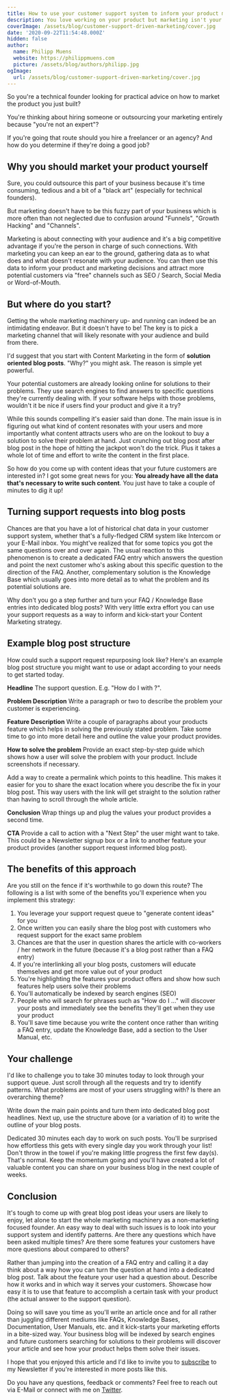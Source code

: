 ```yaml
---
title: How to use your customer support system to inform your product marketing
description: You love working on your product but marketing isn't your cup of tea? Learn how to use your support system to generate content marketing ideas for you.
coverImage: /assets/blog/customer-support-driven-marketing/cover.jpg
date: '2020-09-22T11:54:48.000Z'
hidden: false
author:
  name: Philipp Muens
  website: https://philippmuens.com
  picture: /assets/blog/authors/philipp.jpg
ogImage:
  url: /assets/blog/customer-support-driven-marketing/cover.jpg
---
```


So you're a technical founder looking for practical advice on how to market the product you just built?

You're thinking about hiring someone or outsourcing your marketing entirely because "you're not an expert"?

If you're going that route should you hire a freelancer or an agency? And how do you determine if they're doing a good job?

## Why you should market your product yourself

Sure, you could outsource this part of your business because it's time consuming, tedious and a bit of a "black art" (especially for technical founders).

But marketing doesn't have to be this fuzzy part of your business which is more often than not neglected due to confusion around "Funnels", "Growth Hacking" and "Channels".

Marketing is about connecting with your audience and it's a big competitive advantage if you're the person in charge of such connections. With marketing you can keep an ear to the ground, gathering data as to what does and what doesn't resonate with your audience. You can then use this data to inform your product and marketing decisions and attract more potential customers via "free" channels such as SEO / Search, Social Media or Word-of-Mouth.

## But where do you start?

Getting the whole marketing machinery up- and running can indeed be an intimidating endeavor. But it doesn't have to be! The key is to pick a marketing channel that will likely resonate with your audience and build from there.

I'd suggest that you start with Content Marketing in the form of **solution oriented blog posts**. "Why?" you might ask. The reason is simple yet powerful.

Your potential customers are already looking online for solutions to their problems. They use search engines to find answers to specific questions they're currently dealing with. If your software helps with those problems, wouldn't it be nice if users find your product and give it a try?

While this sounds compelling it's easier said than done. The main issue is in figuring out what kind of content resonates with your users and more importantly what content attracts users who are on the lookout to buy a solution to solve their problem at hand. Just crunching out blog post after blog post in the hope of hitting the jackpot won't do the trick. Plus it takes a whole lot of time and effort to write the content in the first place.

So how do you come up with content ideas that your future customers are interested in? I got some great news for you: **You already have all the data that's necessary to write such content**. You just have to take a couple of minutes to dig it up!

## Turning support requests into blog posts

Chances are that you have a lot of historical chat data in your customer support system, whether that's a fully-fledged CRM system like Intercom or your E-Mail inbox. You might've realized that for some topics you got the same questions over and over again. The usual reaction to this phenomenon is to create a dedicated FAQ entry which answers the question and point the next customer who's asking about this specific question to the direction of the FAQ. Another, complementary solution is the Knowledge Base which usually goes into more detail as to what the problem and its potential solutions are.

Why don't you go a step further and turn your FAQ / Knowledge Base entries into dedicated blog posts? With very little extra effort you can use your support requests as a way to inform and kick-start your Content Marketing strategy.

## Example blog post structure

How could such a support request repurposing look like? Here's an example blog post structure you might want to use or adapt according to your needs to get started today.

**Headline**
The support question. E.g. "How do I <Problem> with <Your Product>?".

**Problem Description**
Write a paragraph or two to describe the problem your customer is experiencing.

**Feature Description**
Write a couple of paragraphs about your products feature which helps in solving the previously stated problem. Take some time to go into more detail here and outline the value your product provides.

**How to solve the problem**
Provide an exact step-by-step guide which shows how a user will solve the problem with your product. Include screenshots if necessary.

Add a way to create a permalink which points to this headline. This makes it easier for you to share the exact location where you describe the fix in your blog post. This way users with the link will get straight to the solution rather than having to scroll through the whole article.

**Conclusion**
Wrap things up and plug the values your product provides a second time.

**CTA**
Provide a call to action with a "Next Step" the user might want to take. This could be a Newsletter signup box or a link to another feature your product provides (another support request informed blog post).

## The benefits of this approach

Are you still on the fence if it's worthwhile to go down this route? The following is a list with some of the benefits you'll experience when you implement this strategy:

1. You leverage your support request queue to "generate content ideas" for you
1. Once written you can easily share the blog post with customers who request support for the exact same problem
1. Chances are that the user in question shares the article with co-workers / her network in the future (because it's a blog post rather than a FAQ entry)
1. If you're interlinking all your blog posts, customers will educate themselves and get more value out of your product
1. You're highlighting the features your product offers and show how such features help users solve their problems
1. You'll automatically be indexed by search engines (SEO)
1. People who will search for phrases such as "How do I ..." will discover your posts and immediately see the benefits they'll get when they use your product
1. You'll save time because you write the content once rather than writing a FAQ entry, update the Knowledge Base, add a section to the User Manual, etc.

## Your challenge

I'd like to challenge you to take 30 minutes today to look through your support queue. Just scroll through all the requests and try to identify patterns. What problems are most of your users struggling with? Is there an overarching theme?

Write down the main pain points and turn them into dedicated blog post headlines. Next up, use the structure above (or a variation of it) to write the outline of your blog posts.

Dedicated 30 minutes each day to work on such posts. You'll be surprised how effortless this gets with every single day you work through your list! Don't throw in the towel if you're making little progress the first few day(s). That's normal. Keep the momentum going and you'll have created a lot of valuable content you can share on your business blog in the next couple of weeks.

## Conclusion

It's tough to come up with great blog post ideas your users are likely to enjoy, let alone to start the whole marketing machinery as a non-marketing focused founder. An easy way to deal with such issues is to look into your support system and identify patterns. Are there any questions which have been asked multiple times? Are there some features your customers have more questions about compared to others?

Rather than jumping into the creation of a FAQ entry and calling it a day think about a way how you can turn the question at hand into a dedicated blog post. Talk about the feature your user had a question about. Describe how it works and in which way it serves your customers. Showcase how easy it is to use that feature to accomplish a certain task with your product (the actual answer to the support question).

Doing so will save you time as you'll write an article once and for all rather than juggling different mediums like FAQs, Knowledge Bases, Documentation, User Manuals, etc. and it kick-starts your marketing efforts in a bite-sized way. Your business blog will be indexed by search engines and future customers searching for solutions to their problems will discover your article and see how your product helps them solve their issues.

I hope that you enjoyed this article and I'd like to invite you to [subscribe](/subscribe) to my Newsletter if you're interested in more posts like this.

Do you have any questions, feedback or comments? Feel free to reach out via E-Mail or connect with me on [Twitter](https://twitter.com/pmmuens).
